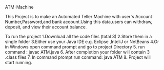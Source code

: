 ATM-Machine

This Project is to make an Automated Teller Machine with user's Account Number,Password,and bank account.Using this data,users can withdraw, deposit, and view their account balance.

To run the project
1.Download all the code files (total 3)
2.Store them in a single folder
3.Either use your Java IDE e.g. Eclipse ,InteliJ or NetBeans
4.Or in Windows open command prompt and go to project Directory
5. run command : javac ATM.java
6. After completion your folder will contain 3 .class files
7. In command prompt run command: java ATM
8. Project will start running.
